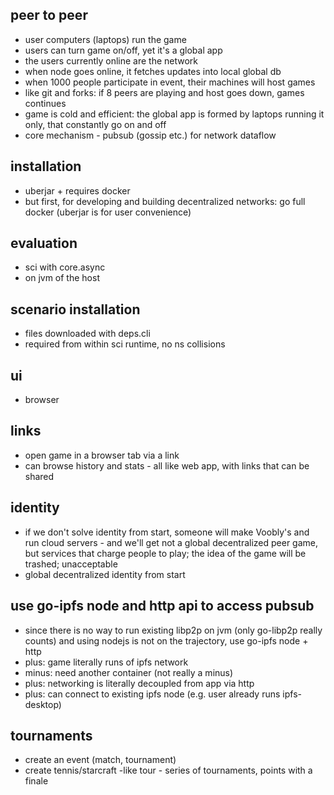 ## peer to peer

- user computers (laptops) run the game
- users can turn game on/off, yet it's a global app
- the users currently online are the network
- when node goes online, it fetches updates into local global db
- when 1000 people participate in event, their machines will host games
- like git and forks: if 8 peers are playing and host goes down, games continues
- game is cold and efficient: the global app is formed by laptops running it only, that constantly go on and off
- core mechanism - pubsub (gossip etc.) for network dataflow

## installation

- uberjar + requires docker
- but first, for developing and building decentralized networks: go full docker (uberjar is for user convenience)

## evaluation

- sci with core.async
- on jvm of the host

## scenario installation

- files downloaded with deps.cli
- required from within sci runtime, no ns collisions

## ui

- browser

## links

- open game in a browser tab via a link
- can browse history and stats - all like web app, with links that can be shared

## identity

- if we don't solve identity from start, someone will make Voobly's and run cloud servers - and we'll get not a global decentralized peer game, but services that charge people to play; the idea of the game will be trashed; unacceptable
- global decentralized identity from start

## use go-ipfs node and http api to access pubsub

- since there is no way to run existing libp2p on jvm (only go-libp2p really counts) and using nodejs is not on the trajectory, use go-ipfs node + http
- plus: game literally runs of ipfs network
- minus: need another container (not really a minus)
- plus: networking is literally decoupled from app via http
- plus: can connect to existing ipfs node (e.g. user already runs ipfs-desktop)

## tournaments

- create an event (match, tournament)
- create tennis/starcraft -like tour - series of tournaments, points with a finale 